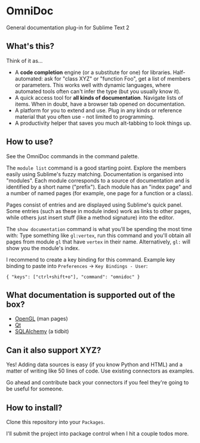 # OmniDoc

General documentation plug-in for Sublime Text 2

## What's this?

Think of it as...

- A **code completion** engine (or a substitute for one) for libraries. Half-automated: ask for "class XYZ" or "function Foo", get a list of members or parameters. This works well with dynamic languages, where automated tools often can't infer the type (but you usually know it).
- A quick access tool for **all kinds of documentation**. Navigate lists of items. When in doubt, have a browser tab opened on documentation.
- A platform for you to extend and use. Plug in any kinds or reference material that you often use - not limited to programming.
- A productivity helper that saves you much alt-tabbing to look things up.

## How to use?

See the OmniDoc commands in the command palette.

The `module list` command is a good starting point. Explore the members easily using Sublime's fuzzy matching. Documentation is organised into "modules". Each module corresponds to a source of documentation and is identified by a short name ("prefix"). Each module has an "index page" and a number of named pages (for example, one page for a function or a class).

Pages consist of entries and are displayed using Sublime's quick panel. Some entries (such as these in module index) work as links to other pages, while others just insert stuff (like a method signature) into the editor.

The `show documentation` command is what you'll be spending the most time with: Type something like `gl:vertex`, run this command and you'll obtain all pages from module `gl` that have `vertex` in their name. Alternatively, `gl:` will show you the module's index.

I recommend to create a key binding for this command. Example key binding to paste into `Preferences` -> `Key Bindings - User`:

	{ "keys": ["ctrl+shift+o"], "command": "omnidoc" }

## What documentation is supported out of the box?

- [OpenGL](http://www.opengl.org/sdk/docs/man/xhtml/) (man pages)
- [Qt](http://qt-project.org/doc/qt-4.8/)
- [SQLAlchemy](http://docs.sqlalchemy.org/en/rel_0_8/) (a tidbit)

## Can it also support XYZ?

Yes! Adding data sources is easy (if you know Python and HTML) and a matter of writing like 50 lines of code. Use existing connectors as examples.

Go ahead and contribute back your connectors if you feel they're going to be useful for someone.

## How to install?

Clone this repository into your `Packages`.

I'll submit the project into package control when I hit a couple todos more.